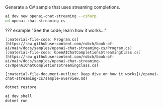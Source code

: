 Generate a C# sample that uses streaming completions.

``` bash
ai dev new openai-chat-streaming --csharp
cd openai-chat-streaming-cs
```

??? example "See the code; learn how it works..."

    [:material-file-code: Program.cs](https://raw.githubusercontent.com/robch/book-of-ai/main/docs/samples/openai-chat-streaming-cs/Program.cs)  
    [:material-file-code: OpenAIChatCompletionsStreamingClass.cs](https://raw.githubusercontent.com/robch/book-of-ai/main/docs/samples/openai-chat-streaming-cs/OpenAIChatCompletionsStreamingClass.cs)  

    [:material-file-document-outline: Deep dive on how it works](/openai-chat-streaming-cs/sample-overview.md)  

``` bash title="Install dependencies"
dotnet restore
```

``` bash title="Run the sample"
ai dev shell
dotnet run
```
